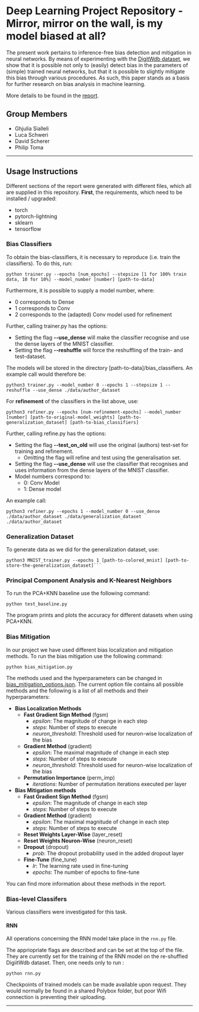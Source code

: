 # Deep Learning Project Repository - Mirror, mirror on the wall, is my model biased at all?

The present work pertains to inference-free bias detection and mitigation in neural networks. By means of experimenting with the [DigitWdb dataset](https://arxiv.org/abs/2109.04374), we show that it is possible not only to (easily) detect bias in the parameters of (simple) trained neural networks, but that it is possible to slightly mitigate this bias through various procedures. As such, this paper stands as a basis for further research on bias analysis in machine learning.

More details to be found in the [report](https://github.com/ghjuliasialelli/dl21/blob/main/report.pdf).

## Group Members
- Ghjulia Sialleli
- Luca Schweri
- David Scherer
- Philip Toma

---
## Usage Instructions

Different sections of the report were generated with different files, which all are supplied in this repository.
__First__, the requirements, which need to be installed / upgraded:
- torch
- pytorch-lightning
- sklearn
- tensorflow

### Bias Classifiers
To obtain the bias-classifiers, it is necessary to reproduce (i.e. train the classifiers). To do this, run:
```
python trainer.py --epochs [num_epochs] --stepsize [1 for 100% train data, 10 for 10%] --model_number [number] [path-to-data]
```
Furthermore, it is possible to supply a model number, where:
- 0 corresponds to Dense
- 1 corresponds to Conv
- 2 corresponds to the (adapted) Conv model used for refinement

Further, calling trainer.py has the options:
- Setting the flag **--use_dense** will make the classifier recognise and use the dense layers of the MNIST classifier.
- Setting the flag **--reshuffle** will force the reshuffling of the train- and test-dataset.

The models will be stored in the directory [path-to-data]/bias_classifiers. An example call would therefore be:
```
python3 trainer.py --model_number 0 --epochs 1 --stepsize 1 --reshuffle --use_dense ./data/author_dataset
```

For **refinement** of the classifiers in the list above, use:
```
python3 refiner.py --epochs [num-refinement-epochs] --model_number [number] [path-to-original-model_weights] [path-to-generalization_dataset] [path-to-bias_classifiers]
```

Further, calling refine.py has the options:
- Setting the flag **--test_on_old** will use the original (authors) test-set for training and refinement.
  - Omitting the flag will refine and test using the generalisation set.
- Setting the flag **--use_dense** will use the classifier that recognises and uses information from the dense layers of the MNIST classifier.
- Model numbers correspond to:
  - 0: Conv Model
  - 1: Dense model

An example call:
```
python3 refiner.py --epochs 1 --model_number 0 --use_dense ./data/author_dataset ./data/generalization_dataset ./data/author_dataset
```

### Generalization Dataset
To generate data as we did for the generalization dataset, use:
```
python3 MNIST_trainer.py --epochs 1 [path-to-colored_mnist] [path-to-store-the-generalization_dataset]```
```

### Principal Component Analysis and K-Nearest Neighbors

To run the PCA+KNN baseline use the following command:
```
python test_baseline.py
```
The program prints and plots the accuracy for different datasets when using PCA+KNN.

### Bias Mitigation

In our project we have used different bias localization and mitigation methods. To run the bias mitigation use the following command:
```
python bias_mitigation.py
```
The methods used and the hyperparameters can be changed in [bias_mitigation_options.json](options/bias_mitigation_options.json).
The current option file contains all possible methods and the following is a list of all methods and their hyperparameters:
- **Bias Localization Methods**
  - **Fast Gradient Sign Method** (fgsm)
    - *epsilon*: The magnitude of change in each step
    - *steps*: Number of steps to execute
    - *neuron_threshold*: Threshold used for neuron-wise localization of the bias
  - **Gradient Method** (gradient)
    - *epsilon*: The maximal magnitude of change in each step
    - *steps*: Number of steps to execute
    - *neuron_threshold*: Threshold used for neuron-wise localization of the bias
  - **Permutation Importance** (perm_imp)
    - *iterations*: Number of permutation iterations executed per layer
- **Bias Mitigation methods**
  - **Fast Gradient Sign Method** (fgsm)
    - *epsilon*: The magnitude of change in each step
    - *steps*: Number of steps to execute
  - **Gradient Method** (gradient)
    - *epsilon*: The maximal magnitude of change in each step
    - *steps*: Number of steps to execute
  - **Reset Weights Layer-Wise** (layer_reset)
  - **Reset Weights Neuron-Wise** (neuron_reset)
  - **Dropout** (dropout)
    - *prob*: The dropout probability used in the added dropout layer
  - **Fine-Tune** (fine_tune)
    - *lr*: The learning rate used in fine-tuning
    - *epochs*: The number of epochs to fine-tune

You can find more information about these methods in the report.

### Bias-level Classifers
Various classifiers were investigated for this task.

#### RNN
All operations concerning the RNN model take place in the `rnn.py` file. 

The appriopriate flags are described and can be set at the top of the file. They are currently set for the training of the RNN model on the re-shuffled DigiitWdb dataset. 
Then, one needs only to run : 
```
python rnn.py
```

Checkpoints of trained models can be made available upon request. They would normally be found in a shared Polybox folder, but poor Wifi connection is preventing their uploading.

---

